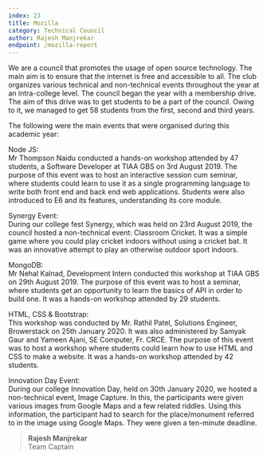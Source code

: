 ```yaml
---
index: 23
title: Mozilla
category: Technical Council
author: Rajesh Manjrekar
endpoint: /mozilla-report
---
```


We are a council that promotes the usage of open source technology. The main aim is to ensure that the internet is free and accessible to all. The club organizes various technical and non-technical events throughout the year at an intra-college level. The council began the year with a membership drive. The aim of this drive was to get students to be a part of the council. Owing to it, we managed to get 58 students from the first, second and third years.

The following were the main events that were organised during this academic year:

Node JS:<br>
Mr Thompson Naidu conducted a hands-on workshop attended by 47 students, a Software Developer at TIAA GBS on 3rd August 2019. The purpose of this event was to host an interactive session cum seminar, where students could learn to use it as a single programming language to write both front end and back end web applications. Students were also introduced to E6 and its features, understanding its core module.

Synergy Event:<br>
During our college fest Synergy, which was held on 23rd August 2019, the council hosted a non-technical event: Classroom Cricket. It was a simple game where you could play cricket indoors without using a cricket bat. It was an innovative attempt to play an otherwise outdoor sport indoors.

MongoDB:<br>
Mr Nehal Kalnad, Development Intern conducted this workshop at TIAA GBS on 29th August 2019. The purpose of this event was to host a seminar, where students get an opportunity to learn the basics of API in order to build one. It was a hands-on workshop attended by 29 students.

HTML, CSS & Bootstrap:<br>
This workshop was conducted by Mr. Rathil Patel, Solutions Engineer, Browerstack on 25th January 2020. It was also administered by Samyak Gaur and Yameen Ajani, SE Computer, Fr. CRCE. The purpose of this event was to host a workshop where students could learn how to use HTML and CSS to make a website. It was a hands-on workshop attended by 42 students.

Innovation Day Event:<br>
During our college Innovation Day, held on 30th January 2020, we hosted a non-technical event, Image Capture. In this, the participants were given various images from Google Maps and a few related riddles. Using this information, the participant had to search for the place/monument referred to in the image using Google Maps. They were given a ten-minute deadline.

> **Rajesh Manjrekar**<br>
> Team Captain

<center>
<a
          href="https://instagram.com/mozillacampuscrce?igshid=bscb2v6hr8mm"
          target="_blank"
          ><i class="fa fa-instagram fa-2x p-2"></i
        ></a>
        <a
          href="hhttps://twitter.com/Mozillaclubcrce?s=08"
          target="_blank"
          ><i class="fa fa-twitter fa-2x p-2" aria-hidden="true"></i
        ></a>
        <a
          href="https://mozillaclub.github.io"
          target="_blank"
          ><i class="fa fa-globe fa-2x p-2" aria-hidden="true"></i
        ></a>
</center>
